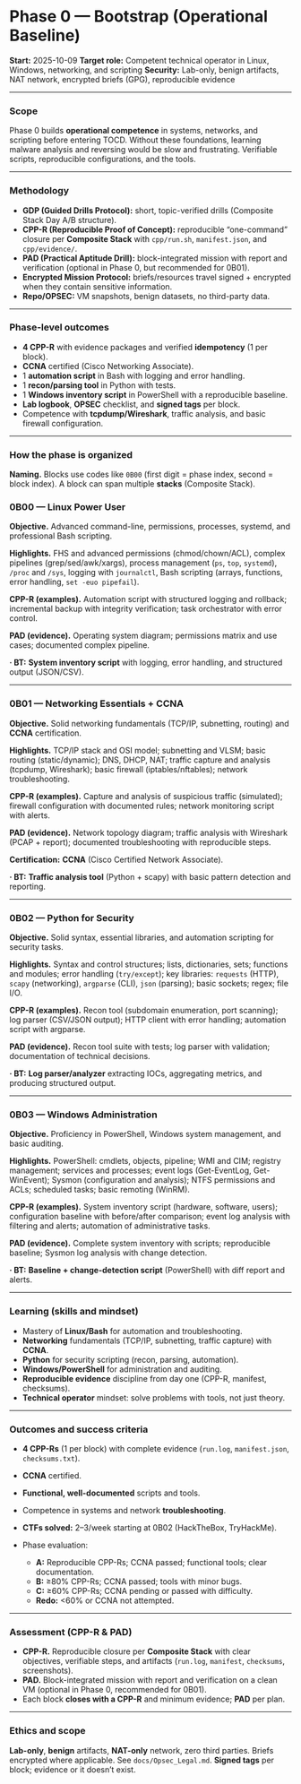 
# Phase 0 — Bootstrap (Operational Baseline)

**Start:** 2025-10-09
**Target role:** Competent technical operator in Linux, Windows, networking, and scripting
**Security:** Lab-only, benign artifacts, NAT network, encrypted briefs (GPG), reproducible evidence

---

### Scope

Phase 0 builds **operational competence** in systems, networks, and scripting before entering TOCD. Without these foundations, learning malware analysis and reversing would be slow and frustrating. Verifiable scripts, reproducible configurations, and the tools.

---

### Methodology

* **GDP (Guided Drills Protocol):** short, topic-verified drills (Composite Stack Day A/B structure).
* **CPP-R (Reproducible Proof of Concept):** reproducible “one-command” closure per **Composite Stack** with `cpp/run.sh`, `manifest.json`, and `cpp/evidence/`.
* **PAD (Practical Aptitude Drill):** block-integrated mission with report and verification (optional in Phase 0, but recommended for 0B01).
* **Encrypted Mission Protocol:** briefs/resources travel signed + encrypted when they contain sensitive information.
* **Repo/OPSEC:** VM snapshots, benign datasets, no third-party data.

---

### Phase-level outcomes

* **4 CPP-R** with evidence packages and verified **idempotency** (1 per block).
* **CCNA** certified (Cisco Networking Associate).
* 1 **automation script** in Bash with logging and error handling.
* 1 **recon/parsing tool** in Python with tests.
* 1 **Windows inventory script** in PowerShell with a reproducible baseline.
* **Lab logbook**, **OPSEC** checklist, and **signed tags** per block.
* Competence with **tcpdump/Wireshark**, traffic analysis, and basic firewall configuration.

---

### How the phase is organized

**Naming.** Blocks use codes like `0B00` (first digit = phase index, second = block index). A block can span multiple **stacks** (Composite Stack).

### 0B00 — Linux Power User

**Objective.** Advanced command-line, permissions, processes, systemd, and professional Bash scripting.

**Highlights.** FHS and advanced permissions (chmod/chown/ACL), complex pipelines (grep/sed/awk/xargs), process management (`ps`, `top`, `systemd`), `/proc` and `/sys`, logging with `journalctl`, Bash scripting (arrays, functions, error handling, `set -euo pipefail`).

**CPP-R (examples).** Automation script with structured logging and rollback; incremental backup with integrity verification; task orchestrator with error control.

**PAD (evidence).** Operating system diagram; permissions matrix and use cases; documented complex pipeline.

**· BT:** **System inventory script** with logging, error handling, and structured output (JSON/CSV).

---

### 0B01 — Networking Essentials + CCNA

**Objective.** Solid networking fundamentals (TCP/IP, subnetting, routing) and **CCNA** certification.

**Highlights.** TCP/IP stack and OSI model; subnetting and VLSM; basic routing (static/dynamic); DNS, DHCP, NAT; traffic capture and analysis (tcpdump, Wireshark); basic firewall (iptables/nftables); network troubleshooting.

**CPP-R (examples).** Capture and analysis of suspicious traffic (simulated); firewall configuration with documented rules; network monitoring script with alerts.

**PAD (evidence).** Network topology diagram; traffic analysis with Wireshark (PCAP + report); documented troubleshooting with reproducible steps.

**Certification:** **CCNA** (Cisco Certified Network Associate).

**· BT:** **Traffic analysis tool** (Python + scapy) with basic pattern detection and reporting.

---

### 0B02 — Python for Security

**Objective.** Solid syntax, essential libraries, and automation scripting for security tasks.

**Highlights.** Syntax and control structures; lists, dictionaries, sets; functions and modules; error handling (`try/except`); key libraries: `requests` (HTTP), `scapy` (networking), `argparse` (CLI), `json` (parsing); basic sockets; regex; file I/O.

**CPP-R (examples).** Recon tool (subdomain enumeration, port scanning); log parser (CSV/JSON output); HTTP client with error handling; automation script with argparse.

**PAD (evidence).** Recon tool suite with tests; log parser with validation; documentation of technical decisions.

**· BT:** **Log parser/analyzer** extracting IOCs, aggregating metrics, and producing structured output.

---

### 0B03 — Windows Administration

**Objective.** Proficiency in PowerShell, Windows system management, and basic auditing.

**Highlights.** PowerShell: cmdlets, objects, pipeline; WMI and CIM; registry management; services and processes; event logs (Get-EventLog, Get-WinEvent); Sysmon (configuration and analysis); NTFS permissions and ACLs; scheduled tasks; basic remoting (WinRM).

**CPP-R (examples).** System inventory script (hardware, software, users); configuration baseline with before/after comparison; event log analysis with filtering and alerts; automation of administrative tasks.

**PAD (evidence).** Complete system inventory with scripts; reproducible baseline; Sysmon log analysis with change detection.

**· BT:** **Baseline + change-detection script** (PowerShell) with diff report and alerts.

---

### Learning (skills and mindset)

* Mastery of **Linux/Bash** for automation and troubleshooting.
* **Networking** fundamentals (TCP/IP, subnetting, traffic capture) with **CCNA**.
* **Python** for security scripting (recon, parsing, automation).
* **Windows/PowerShell** for administration and auditing.
* **Reproducible evidence** discipline from day one (CPP-R, manifest, checksums).
* **Technical operator** mindset: solve problems with tools, not just theory.

---

### Outcomes and success criteria

* **4 CPP-Rs** (1 per block) with complete evidence (`run.log`, `manifest.json`, `checksums.txt`).
* **CCNA** certified.
* **Functional, well-documented** scripts and tools.
* Competence in systems and network **troubleshooting**.
* **CTFs solved:** 2–3/week starting at 0B02 (HackTheBox, TryHackMe).
* Phase evaluation:

  * **A:** Reproducible CPP-Rs; CCNA passed; functional tools; clear documentation.
  * **B:** ≥80% CPP-Rs; CCNA passed; tools with minor bugs.
  * **C:** ≥60% CPP-Rs; CCNA pending or passed with difficulty.
  * **Redo:** <60% or CCNA not attempted.

---

### Assessment (CPP-R & PAD)

* **CPP-R.** Reproducible closure per **Composite Stack** with clear objectives, verifiable steps, and artifacts (`run.log`, `manifest`, `checksums`, screenshots).
* **PAD.** Block-integrated mission with report and verification on a clean VM (optional in Phase 0, recommended for 0B01).
* Each block **closes with a CPP-R** and minimum evidence; **PAD** per plan.

---

### Ethics and scope

**Lab-only**, **benign** artifacts, **NAT-only** network, zero third parties. Briefs encrypted where applicable. See `docs/Opsec_Legal.md`. **Signed tags** per block; evidence or it doesn’t exist.
